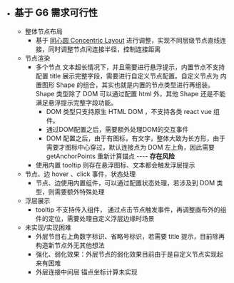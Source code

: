 - ## 基于 G6 需求可行性  
	- 整体节点布局  
		- 基于 [同心圆 Concentric Layout](https://g6.antv.vision/zh/docs/api/graphLayout/concentric) 进行调整，实现不同层级节点直线连接，同时调整节点间连接半径，控制连接距离  
	- 节点渲染  
		- 多个节点 文本超长情况下，并且需要进行悬浮提示，内置节点不支持配置 title 展示完整字段，需要进行自定义节点配置。自定义节点为 内置图形 Shape 的组合，其实也就是内置的节点类型进行再组装。Shape 类型除了 DOM 可以通过配置 html 外，其他 Shape 还是不能满足悬浮提示完整字段功能。  
			- DOM 类型只支持原生 HTML DOM ，不支持各类 react vue 组件。  
			- 通过DOM配置之后，需要额外处理DOM的交互事件  
			- DOM 配置之后，由于有图标，有文字，整体大致为长方形，由于需要才图标中心穿过，默认连接点为 DOM 左上角，因此需要 getAnchorPoints 重新计算锚点 ---- **存在风险**  
		- 使用内置 tooltip 则存在悬浮图标、文本都会触发浮层提示  
	- 节点、边 hover 、click 事件，状态处理  
		- 节点、边使用内置组件，可以通过配置状态处理，若涉及到 DOM 类型，则需要额外特殊处理  
	- 浮层展示  
		- tooltip 不支持传入组件， 通过点击节点触发事件，再调整画布外的组件的定位，需要处理自定义浮层边缘时场景  
	- 未实现/实现困难  
		- 外层节目右上角数字标识、省略号标识，若需要 title 提示，目前除再构造新节点外无其他想法  
		- 强化、弱化效果：外层节点的弱化效果目前由于是自定义节点实现起来有困难  
		- 外层连接中间层 锚点坐标计算未实现  